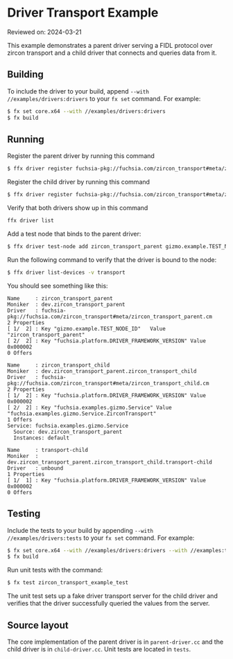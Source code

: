 # Driver Transport Example

Reviewed on: 2024-03-21

This example demonstrates a parent driver serving a FIDL protocol over zircon transport and a
child driver that connects and queries data from it.

## Building

To include the driver to your build, append `--with //examples/drivers:drivers` to your `fx
set` command. For example:

```bash
$ fx set core.x64 --with //examples/drivers:drivers
$ fx build
```

## Running

Register the parent driver by running this command
```bash
$ ffx driver register fuchsia-pkg://fuchsia.com/zircon_transport#meta/zircon_transport_parent.cm
```

Register the child driver by running this command
```bash
$ ffx driver register fuchsia-pkg://fuchsia.com/zircon_transport#meta/zircon_transport_child.cm
```

Verify that both drivers show up in this command
```bash
ffx driver list
```

Add a test node that binds to the parent driver:
```bash
$ ffx driver test-node add zircon_transport_parent gizmo.example.TEST_NODE_ID=zircon_transport_parent
```

Run the following command to verify that the driver is bound to the node:
```bash
$ ffx driver list-devices -v transport
```

You should see something like this:
```
Name     : zircon_transport_parent
Moniker  : dev.zircon_transport_parent
Driver   : fuchsia-pkg://fuchsia.com/zircon_transport#meta/zircon_transport_parent.cm
2 Properties
[ 1/  2] : Key "gizmo.example.TEST_NODE_ID"   Value "zircon_transport_parent"
[ 2/  2] : Key "fuchsia.platform.DRIVER_FRAMEWORK_VERSION" Value 0x000002
0 Offers

Name     : zircon_transport_child
Moniker  : dev.zircon_transport_parent.zircon_transport_child
Driver   : fuchsia-pkg://fuchsia.com/zircon_transport#meta/zircon_transport_child.cm
2 Properties
[ 1/  2] : Key "fuchsia.platform.DRIVER_FRAMEWORK_VERSION" Value 0x000002
[ 2/  2] : Key "fuchsia.examples.gizmo.Service" Value "fuchsia.examples.gizmo.Service.ZirconTransport"
1 Offers
Service: fuchsia.examples.gizmo.Service
  Source: dev.zircon_transport_parent
  Instances: default

Name     : transport-child
Moniker  : dev.zircon_transport_parent.zircon_transport_child.transport-child
Driver   : unbound
1 Properties
[ 1/  1] : Key "fuchsia.platform.DRIVER_FRAMEWORK_VERSION" Value 0x000002
0 Offers
```

## Testing

Include the tests to your build by appending `--with //examples/drivers:tests` to your `fx
set` command. For example:

```bash
$ fx set core.x64 --with //examples/drivers:drivers --with //examples:tests
$ fx build
```

Run unit tests with the command:
```bash
$ fx test zircon_transport_example_test
```

The unit test sets up a fake driver transport server for the child driver and verifies that
the driver successfully queried the values from the server.

## Source layout

The core implementation of the parent driver is in `parent-driver.cc` and the child driver
is in `child-driver.cc`. Unit tests are located in `tests`.
